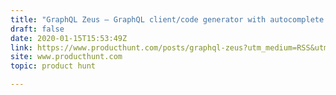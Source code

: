 ```yaml
---
title: "GraphQL Zeus — GraphQL client/code generator with autocomplete library ⚡"
draft: false
date: 2020-01-15T15:53:49Z
link: https://www.producthunt.com/posts/graphql-zeus?utm_medium=RSS&utm_source=hune
site: www.producthunt.com
topic: product hunt  

---
```

